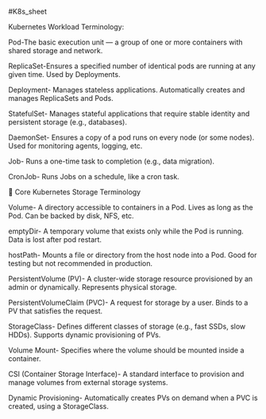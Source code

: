 #K8s_sheet

Kubernetes Workload Terminology:

Pod-The basic execution unit — a group of one or more containers with shared storage and network.

ReplicaSet-Ensures a specified number of identical pods are running at any given time. Used by Deployments.

Deployment-	Manages stateless applications. Automatically creates and manages ReplicaSets and Pods.

StatefulSet-	Manages stateful applications that require stable identity and persistent storage (e.g., databases).

DaemonSet-	Ensures a copy of a pod runs on every node (or some nodes). Used for monitoring agents, logging, etc.

Job-	Runs a one-time task to completion (e.g., data migration).

CronJob-	Runs Jobs on a schedule, like a cron task.


🧱 Core Kubernetes Storage Terminology

Volume-	A directory accessible to containers in a Pod. Lives as long as the Pod. Can be backed by disk, NFS, etc.

emptyDir-	A temporary volume that exists only while the Pod is running. Data is lost after pod restart.

hostPath-	Mounts a file or directory from the host node into a Pod. Good for testing but not recommended in production.

PersistentVolume (PV)-	A cluster-wide storage resource provisioned by an admin or dynamically. Represents physical storage.

PersistentVolumeClaim (PVC)-	A request for storage by a user. Binds to a PV that satisfies the request.

StorageClass-	Defines different classes of storage (e.g., fast SSDs, slow HDDs). Supports dynamic provisioning of PVs.

Volume Mount-	Specifies where the volume should be mounted inside a container.

CSI (Container Storage Interface)-	A standard interface to provision and manage volumes from external storage systems.

Dynamic Provisioning-	Automatically creates PVs on demand when a PVC is created, using a StorageClass.
